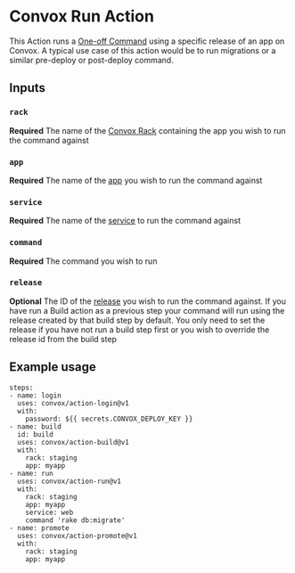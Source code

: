 # Convox Run Action
This Action runs a [One-off Command](https://docs.convox.com/management/one-off-commands) using a specific release of an app on Convox. A typical use case of this action would be to run migrations or a similar pre-deploy or post-deploy command.

## Inputs
### `rack`
**Required** The name of the [Convox Rack](https://docs.convox.com/introduction/rack) containing the app you wish to run the command against
### `app`
**Required** The name of the [app](https://docs.convox.com/deployment/creating-an-application) you wish to run the command against
### `service`
**Required** The name of the [service](https://docs.convox.com/application/services) to run the command against
### `command`
**Required** The command you wish to run
### `release`
**Optional** The ID of the [release](https://docs.convox.com/deployment/releases) you wish to run the command against. If you have run a Build action as a previous step your command will run using the release created by that build step by default. You only need to set the release if you have not run a build step first or you wish to override the release id from the build step
## Example usage
```
steps:
- name: login
  uses: convox/action-login@v1
  with:
    password: ${{ secrets.CONVOX_DEPLOY_KEY }}
- name: build
  id: build
  uses: convox/action-build@v1
  with:
    rack: staging
    app: myapp
- name: run
  uses: convox/action-run@v1
  with:
    rack: staging
    app: myapp
    service: web
    command 'rake db:migrate'
- name: promote
  uses: convox/action-promote@v1
  with:
    rack: staging
    app: myapp
```